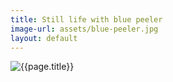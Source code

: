 ```yaml
---
title: Still life with blue peeler
image-url: assets/blue-peeler.jpg
layout: default
---
```


<div>
<img class="artwork" title="{{page.title}}" src= "/pictures/{{page.image-url}}" />
</div>